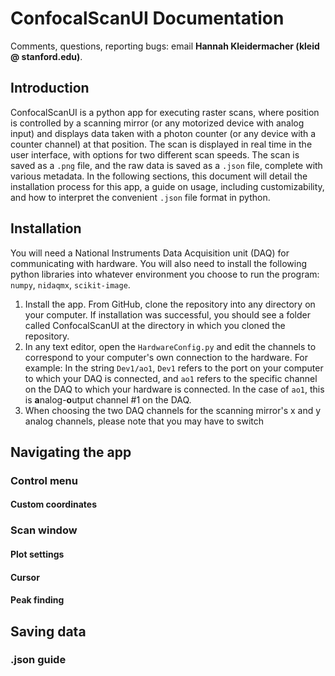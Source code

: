 # ConfocalScanUI Documentation
Comments, questions, reporting bugs: email **Hannah Kleidermacher (kleid @ stanford.edu)**.

## Introduction
ConfocalScanUI is a python app for executing raster scans, where position is controlled by a scanning mirror (or any motorized device with analog input) and displays data taken with a photon counter (or any device with a counter channel) at that position. The scan is displayed in real time in the user interface, with options for two different scan speeds. The scan is saved as a ```.png``` file, and the raw data is saved as a ```.json``` file, complete with various metadata. In the following sections, this document will detail the installation process for this app, a guide on usage, including customizability, and how to interpret the convenient ```.json``` file format in python.

## Installation
You will need a National Instruments Data Acquisition unit (DAQ) for communicating with hardware. You will also need to install the following python libraries into whatever environment you choose to run the program: ```numpy```, ```nidaqmx```, ```scikit-image```.
1. Install the app. From GitHub, clone the repository into any directory on your computer. If installation was successful, you should see a folder called ConfocalScanUI at the directory in which you cloned the repository.
2. In any text editor, open the ```HardwareConfig.py``` and edit the channels to correspond to your computer's own connection to the hardware. For example: In the string ```Dev1/ao1```, ```Dev1``` refers to the port on your computer to which your DAQ is connected, and ```ao1``` refers to the specific channel on the DAQ to which your hardware is connected. In the case of ```ao1```, this is **a**nalog-**o**utput channel #1 on the DAQ.
3. When choosing the two DAQ channels for the scanning mirror's x and y analog channels, please note that you may have to switch 


## Navigating the app

### Control menu
#### Custom coordinates

### Scan window
#### Plot settings
#### Cursor
#### Peak finding

## Saving data
### .json guide
